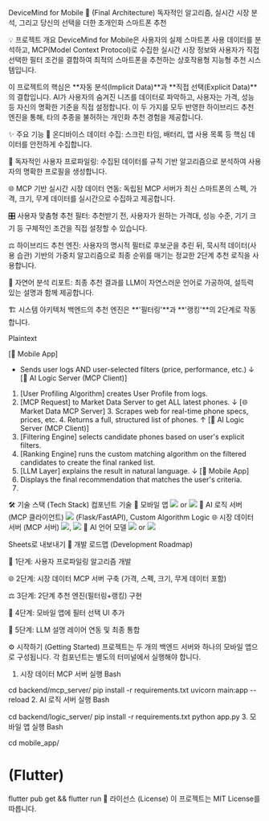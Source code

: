DeviceMind for Mobile 📱 (Final Architecture)
독자적인 알고리즘, 실시간 시장 분석, 그리고 당신의 선택을 더한 초개인화 스마트폰 추천

💡 프로젝트 개요
DeviceMind for Mobile은 사용자의 실제 스마트폰 사용 데이터를 분석하고, MCP(Model Context Protocol)로 수집한 실시간 시장 정보와 사용자가 직접 선택한 필터 조건을 결합하여 최적의 스마트폰을 추천하는 상호작용형 지능형 추천 시스템입니다.

이 프로젝트의 핵심은 **자동 분석(Implicit Data)**과 **직접 선택(Explicit Data)**의 결합입니다. AI가 사용자의 숨겨진 니즈를 데이터로 파악하고, 사용자는 가격, 성능 등 자신의 명확한 기준을 직접 설정합니다. 이 두 가지를 모두 반영한 하이브리드 추천 엔진을 통해, 타의 추종을 불허하는 개인화 추천 경험을 제공합니다.

✨ 주요 기능
📱 온디바이스 데이터 수집: 스크린 타임, 배터리, 앱 사용 목록 등 핵심 데이터를 안전하게 수집합니다.

👤 독자적인 사용자 프로파일링: 수집된 데이터를 규칙 기반 알고리즘으로 분석하여 사용자의 명확한 프로필을 생성합니다.

🌐 MCP 기반 실시간 시장 데이터 연동: 독립된 MCP 서버가 최신 스마트폰의 스펙, 가격, 크기, 무게 데이터를 실시간으로 수집하고 제공합니다.

🎛️ 사용자 맞춤형 추천 필터: 추천받기 전, 사용자가 원하는 가격대, 성능 수준, 기기 크기 등 구체적인 조건을 직접 설정할 수 있습니다.

⚖️ 하이브리드 추천 엔진: 사용자의 명시적 필터로 후보군을 추린 뒤, 묵시적 데이터(사용 습관) 기반의 가중치 알고리즘으로 최종 순위를 매기는 정교한 2단계 추천 로직을 사용합니다.

🤖 자연어 분석 리포트: 최종 추천 결과를 LLM이 자연스러운 언어로 가공하여, 설득력 있는 설명과 함께 제공합니다.

🏗️ 시스템 아키텍처
백엔드의 추천 엔진은 **'필터링'**과 **'랭킹'**의 2단계로 작동합니다.

Plaintext

[📱 Mobile App]
 - Sends user logs AND user-selected filters (price, performance, etc.)
   ↓
[🧠 AI Logic Server (MCP Client)]
  1. [User Profiling Algorithm] creates User Profile from logs.
  2. [MCP Request] to Market Data Server to get ALL latest phones.
     ↓
   [🌐 Market Data MCP Server]
     3. Scrapes web for real-time phone specs, prices, etc.
     4. Returns a full, structured list of phones.
     ↑
[🧠 AI Logic Server (MCP Client)]
  5. [Filtering Engine] selects candidate phones based on user's explicit filters.
  6. [Ranking Engine] runs the custom matching algorithm on the filtered candidates to create the final ranked list.
  7. [LLM Layer] explains the result in natural language.
     ↓
[📱 Mobile App]
  8. Displays the final recommendation that matches the user's criteria.
  9. 
🛠️ 기술 스택 (Tech Stack)
컴포넌트	기술
📱 모바일 앱	<img src="https://img.shields.io/badge/Flutter-02569B?style=for-the-badge&logo=flutter&logoColor=white"> or <img src="https://img.shields.io/badge/React%20Native-61DAFB?style=for-the-badge&logo=react&logoColor=black">
🧠 AI 로직 서버 (MCP 클라이언트)	<img src="https://img.shields.io/badge/Python-3776AB?style=for-the-badge&logo=python&logoColor=white"> (Flask/FastAPI), Custom Algorithm Logic
🌐 시장 데이터 서버 (MCP 서버)	<img src="https://img.shields.io/badge/FastAPI-009688?style=for-the-badge&logo=fastapi&logoColor=white">, <img src="https://img.shields.io/badge/Beautiful%20Soup-4A7E9D?style=for-the-badge&logo=python&logoColor=white">
🤖 AI 언어 모델	<img src="https://img.shields.io/badge/OpenAI-412991?style=for-the-badge&logo=openai&logoColor=white"> or <img src="https://img.shields.io/badge/Google%20Gemini-4285F4?style=for-the-badge&logo=google&logoColor=white">

Sheets로 내보내기
🚀 개발 로드맵 (Development Roadmap)

👤 1단계: 사용자 프로파일링 알고리즘 개발

🌐 2단계: 시장 데이터 MCP 서버 구축 (가격, 스펙, 크기, 무게 데이터 포함)

⚖️ 3단계: 2단계 추천 엔진(필터링+랭킹) 구현

🎨 4단계: 모바일 앱에 필터 선택 UI 추가

🤖 5단계: LLM 설명 레이어 연동 및 최종 통합

⚙️ 시작하기 (Getting Started)
프로젝트는 두 개의 백엔드 서버와 하나의 모바일 앱으로 구성됩니다. 각 컴포넌트는 별도의 터미널에서 실행해야 합니다.

1. 시장 데이터 MCP 서버 실행
Bash

cd backend/mcp_server/
pip install -r requirements.txt
uvicorn main:app --reload
2. AI 로직 서버 실행
Bash

cd backend/logic_server/
pip install -r requirements.txt
python app.py
3. 모바일 앱 실행
Bash

cd mobile_app/
# (Flutter)
flutter pub get && flutter run
📄 라이선스 (License)
이 프로젝트는 MIT License를 따릅니다.
